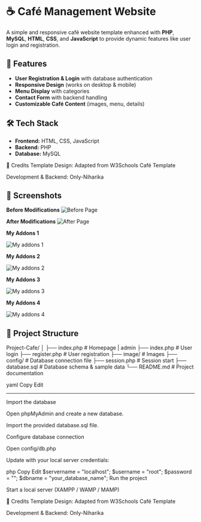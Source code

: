 # ☕ Café Management Website  

A simple and responsive café website template enhanced with **PHP**, **MySQL**, **HTML**, **CSS**, and **JavaScript** to provide dynamic features like user login and registration.  

## 🚀 Features  
- **User Registration & Login** with database authentication  
- **Responsive Design** (works on desktop & mobile)  
- **Menu Display** with categories  
- **Contact Form** with backend handling  
- **Customizable Café Content** (images, menu, details)  

## 🛠️ Tech Stack  
- **Frontend:** HTML, CSS, JavaScript  
- **Backend:** PHP  
- **Database:** MySQL  

🙌 Credits
Template Design: Adapted from W3Schools Café Template

Development & Backend: Only-Niharika

## 📸 Screenshots

**Before Modifications**
![Before Page](Screenshots/before_page.png)

**After Modifications**
![After Page](Screenshots/after_page.png)

**My Addons 1**

![My addons 1](Screenshots/my_addons.png)

**My Addons 2**

![My addons 2](Screenshots/my_addons_1.png)

**My Addons 3**

![My addons 3](Screenshots/my_addons_2.png)

**My Addons 4**

![My addons 4](Screenshots/my_addons_3.png)


## 📂 Project Structure
Project-Cafe/
│
├── index.php # Homepage
| admin
├── index.php # User login
├── register.php # User registration
├── image/ # Images
├── config/ # Database connection file
├── session.php # Session start
├── database.sql # Database schema & sample data
└── README.md # Project documentation

yaml
Copy
Edit

---


Import the database

Open phpMyAdmin and create a new database.

Import the provided database.sql file.

Configure database connection

Open config/db.php

Update with your local server credentials:

php
Copy
Edit
$servername = "localhost";
$username = "root";
$password = "";
$dbname = "your_database_name";
Run the project

Start a local server (XAMPP / WAMP / MAMP)


🙌 Credits
Template Design: Adapted from W3Schools Café Template

Development & Backend: Only-Niharika